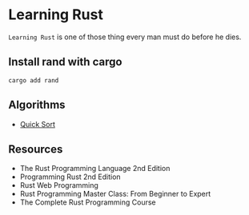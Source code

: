 # Learning Rust

`Learning Rust` is one of those thing every man must do before he dies.

## Install rand with cargo

```commandline
cargo add rand
```

## Algorithms

- [Quick Sort](https://www.hackertouch.com/rust-data-structures-and-algorithms/quick-sort-in-rust.html)

## Resources

- The Rust Programming Language 2nd Edition
- Programming Rust 2nd Edition
- Rust Web Programming
- Rust Programming Master Class: From Beginner to Expert
- The Complete Rust Programming Course
